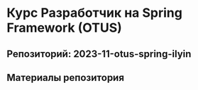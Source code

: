 # Курс Разработчик на Spring Framework (OTUS)

## Репозиторий: 2023-11-otus-spring-ilyin

## Материалы репозитория
